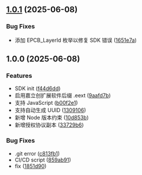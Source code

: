 ## [1.0.1](https://github.com/uarix/LCEDA-Pro-LabelMaker/compare/v1.0.0...v1.0.1) (2025-06-08)

### Bug Fixes

-   添加 EPCB_LayerId 枚举以修复 SDK 错误 ([1651e7a](https://github.com/uarix/LCEDA-Pro-LabelMaker/commit/1651e7a36bd5e958bdcc21f1be0ddec059edc438))

## 1.0.0 (2025-06-08)

### Features

-   SDK init ([f44d6dd](https://github.com/uarix/LCEDA-Pro-LabelMaker/commit/f44d6ddef436da191102cdfa66cad8036c4a6387))
-   启用嘉立创扩展软件后缀 .eext ([9aafd7b](https://github.com/uarix/LCEDA-Pro-LabelMaker/commit/9aafd7b7ae385d4e3323ba1b334dfdfca1f4aae3))
-   支持 JavaScript ([b00f2e1](https://github.com/uarix/LCEDA-Pro-LabelMaker/commit/b00f2e10b2df2316226d9596e48b719fafaf2730))
-   支持自动生成 UUID ([1309106](https://github.com/uarix/LCEDA-Pro-LabelMaker/commit/13091066c0d868b00d27678b54fed02e216d52c3))
-   新增 Node 版本约束 ([10d853b](https://github.com/uarix/LCEDA-Pro-LabelMaker/commit/10d853b7b879fbea60ac2c26d56bfe5d0fdfd633))
-   新增授权协议副本 ([33729b6](https://github.com/uarix/LCEDA-Pro-LabelMaker/commit/33729b6738ba72b9a2a07256f55b8e581a85e93c))

### Bug Fixes

-   .git error ([c813fb1](https://github.com/uarix/LCEDA-Pro-LabelMaker/commit/c813fb131540dc718bcddaf5f418d9edad0642ab))
-   CI/CD script ([859ab91](https://github.com/uarix/LCEDA-Pro-LabelMaker/commit/859ab917b40fadb08cae9288229277406eca1cfe))
-   fix ([1851d90](https://github.com/uarix/LCEDA-Pro-LabelMaker/commit/1851d9010b9ae1cf45f7a472d24ee5e038228bf4))
